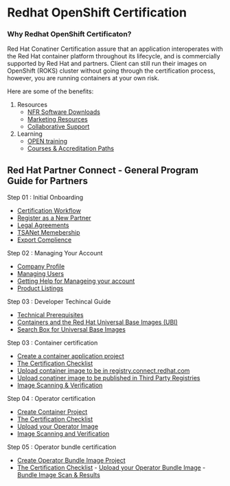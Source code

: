 # Redhat OpenShift Certification
### Why Redhat OpenShift Certificaton?
Red Hat Conatiner Certification assure that an application interoperates with the Red Hat container platform throughout its lifecycle, and is commercially supported by Red Hat and partners. Client can still run their images on OpenShift (ROKS) cluster without going through the certification process, however, you are running containers at your own risk. 

Here are some of the benefits:
1. Resources
   - [NFR Software Downloads](https://connect.redhat.com/benefits/software-access)
   - [Marketing Resources](https://connect.redhat.com/en/partner-with-us/partner-benefits/certification-marketing-benefits)
   - [Collaborative Support](https://connect.redhat.com/en/partner-with-us/technical-support-alliance-network)
2. Learning
   - [OPEN training](https://connect.redhat.com/benefits/open-learning-paths-isvs)
   - [Courses & Accreditation Paths](https://redhat.highspot.com/signin/sso/confirm)

## Red Hat Partner Connect - General Program Guide for Partners
Step 01 : Initial Onboarding 
   - [Certification Workflow](https://redhat-connect.gitbook.io/partner-guide-for-red-hat-openshift-and-container/program-on-boarding/certification-workflow)
   - [Register as a New Partner](https://redhat-connect.gitbook.io/red-hat-partner-connect-general-guide/initial-onboarding/register)
   - [Legal Agreements](https://redhat-connect.gitbook.io/red-hat-partner-connect-general-guide/initial-onboarding/legal-agreements)
   - [TSANet Memebership](https://redhat-connect.gitbook.io/red-hat-partner-connect-general-guide/initial-onboarding/tsanet)
   - [Export Complience](https://redhat-connect.gitbook.io/red-hat-partner-connect-general-guide/initial-onboarding/export-compliance)
 
Step 02 : Managing Your Account
   - [Company Profile](https://redhat-connect.gitbook.io/red-hat-partner-connect-general-guide/managing-your-account/company-profile)
   - [Managing Users](https://redhat-connect.gitbook.io/red-hat-partner-connect-general-guide/managing-your-account/managing-users)
   - [Getting Help for Manageing your account](https://redhat-connect.gitbook.io/red-hat-partner-connect-general-guide/managing-your-account/getting-help)
   - [Product Listings](https://redhat-connect.gitbook.io/red-hat-partner-connect-general-guide/managing-your-account/product-listing)
 
Step 03 : Developer Techincal Guide 
   - [Technical Prerequisites](https://redhat-connect.gitbook.io/partner-guide-for-red-hat-openshift-and-container/program-on-boarding/technical-prerequisites)
   - [Containers and the Red Hat Universal Base Images (UBI)](https://redhat-connect.gitbook.io/partner-guide-for-red-hat-openshift-and-container/program-on-boarding/containers-with-red-hat-universal-base-image-ubi)
   - [Search Box for Universal Base Images](https://catalog.redhat.com/software/containers/explore)

Step 03 : Container certification 
   - [Create a container application project](https://redhat-connect.gitbook.io/partner-guide-for-red-hat-openshift-and-container/certify-your-application/creating-a-container-application-project)
   - [The Certification Checklist](https://redhat-connect.gitbook.io/partner-guide-for-red-hat-openshift-and-container/certify-your-application/the-certification-checklist)
   - [Upload container image to be in registry.connect.redhat.com](https://redhat-connect.gitbook.io/partner-guide-for-red-hat-openshift-and-container/certify-your-application/image-upload)
   - [Upload conatiner image to be published in Third Party Registries](https://redhat-connect.gitbook.io/partner-guide-for-red-hat-openshift-and-container/certify-your-application/remote-scan)
   - [Image Scanning & Verification](https://redhat-connect.gitbook.io/partner-guide-for-red-hat-openshift-and-container/certify-your-application/image-scan-and-verification)

Step 04 : Operator certification
   - [Create Container Project](https://redhat-connect.gitbook.io/partner-guide-for-red-hat-openshift-and-container/certify-your-operator/creating-an-operator-project/creating-container-project)
   - [The Certification Checklist](https://redhat-connect.gitbook.io/partner-guide-for-red-hat-openshift-and-container/certify-your-operator/creating-an-operator-project/the-certification-checklist)
   - [Upload your Operator Image](https://redhat-connect.gitbook.io/partner-guide-for-red-hat-openshift-and-container/certify-your-operator/creating-an-operator-project/image-upload)
   - [Image Scanning and Verification](https://redhat-connect.gitbook.io/partner-guide-for-red-hat-openshift-and-container/certify-your-operator/creating-an-operator-project/image-scan-and-verification-results)

Step 05 : Operator bundle certification
   - [Create Operator Bundle Image Project](https://redhat-connect.gitbook.io/partner-guide-for-red-hat-openshift-and-container/certify-your-operator/certify-your-operator-bundle-image/creating-operator-bundle-image-project)
   - [The Certification Checklist](https://redhat-connect.gitbook.io/partner-guide-for-red-hat-openshift-and-container/certify-your-operator/certify-your-operator-bundle-image/the-certification-checklist)
    - [Upload your Operator Bundle Image](https://redhat-connect.gitbook.io/partner-guide-for-red-hat-openshift-and-container/certify-your-operator/certify-your-operator-bundle-image/uploading-your-operator-bundle-image)
    - [Bundle Image Scan & Results](https://redhat-connect.gitbook.io/partner-guide-for-red-hat-openshift-and-container/certify-your-operator/certify-your-operator-bundle-image/metadata-scan-and-results)
